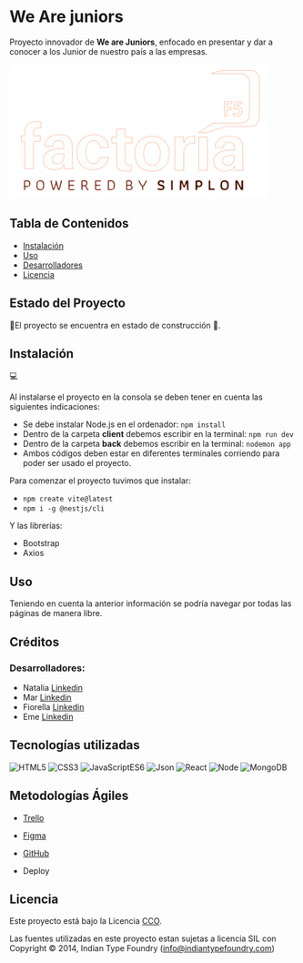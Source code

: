 # We Are juniors

Proyecto innovador de **We are Juniors**, enfocado en presentar y dar a conocer a los Junior de nuestro país a las empresas.

![imagen del logo](./client/src/assets/image/FACTORIA.png )

## Tabla de Contenidos

- [Instalación](#instalación)
- [Uso](#uso)
- [Desarrolladores](#desarrolladores)
- [Licencia](#licencia)

## Estado del Proyecto
🚧El proyecto se encuentra en estado de construcción 🚧.

## Instalación
💻

Al instalarse el proyecto en la consola se deben tener en cuenta las siguientes indicaciones: <br>
- Se debe instalar Node.js en el ordenador: ```npm install```
- Dentro de la carpeta **client** debemos escribir en la terminal:
```npm run dev```
- Dentro de la carpeta **back** debemos escribir en la terminal: ```nodemon app```
- Ambos códigos deben estar en diferentes terminales corriendo para poder ser usado el proyecto.

Para comenzar el proyecto tuvimos que instalar:
- ```npm create vite@latest```
- ```npm i -g @nestjs/cli```

Y las librerías:
- Bootstrap
- Axios

## Uso

Teniendo en cuenta la anterior información se podría navegar por todas las páginas de manera libre. 

## Créditos

### Desarrolladores:
- Natalia [Linkedin](https://www.linkedin.com/in/natalia-de-bustos-garc%C3%ADa-5ba965298/)
- Mar [Linkedin]()
- Fiorella [Linkedin]()
- Eme [Linkedin]()



## Tecnologías utilizadas

![HTML5](https://img.shields.io/badge/HTML-5-green) 
![CSS3](https://img.shields.io/badge/CSS-3-blue) 
![JavaScriptES6](https://img.shields.io/badge/JavaScript-ES6-orange) 
![Json](https://img.shields.io/badge/Json-purple)
![React](https://img.shields.io/badge/React%20-%2018.1%20-%20yellow)
![Node](https://img.shields.io/badge/Nodejs-v20-black)
![MongoDB](https://img.shields.io/badge/MongoDB-v7-02E12E)


## Metodologías Ágiles
- <a href="https://trello.com/invite/b/jGrMbiw0/ATTIda2599c0a80fcbbb44cc000337bb503fEACC54DF/pre-final-factoria"> Trello </a> </br> 
- <a href="https://www.figma.com/file/jNuSgkaU6XuysriRZE2O2l/Factoria-F5?type=design&node-id=1%3A3&mode=design&t=5hKwnMzZOVSxP6KY-1"> Figma </a> </br>
- <a href="https://github.com/MarPrieto7/salas-f5">GitHub</a> </br>

- Deploy

## Licencia

Este proyecto está bajo la Licencia [CCO](LICENSE).

Las fuentes utilizadas en este proyecto estan sujetas a licencia SIL con Copyright &copy; 2014, Indian Type Foundry (info@indiantypefoundry.com)
